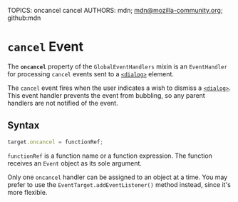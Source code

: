 TOPICS: oncancel
        cancel
AUTHORS: mdn; mdn@mozilla-community.org; github:mdn

# `cancel` Event

The **`oncancel`** property of the `GlobalEventHandlers` mixin is an `EventHandler` for processing
`cancel` events sent to a [`<dialog>`](/en/webfrontend/<dialog>) element.

The `cancel` event fires when the user indicates a wish to dismiss a [`<dialog>`](/en/webfrontend/<dialog>).
This event handler prevents the event from bubbling, so any parent handlers are not notified of the event.

## Syntax

```javascript
target.oncancel = functionRef;
```

`functionRef` is a function name or a function expression. The function receives an `Event` object
as its sole argument.

Only one `oncancel` handler can be assigned to an object at a time. You may prefer to use the
`EventTarget.addEventListener()` method instead, since it's more flexible.
